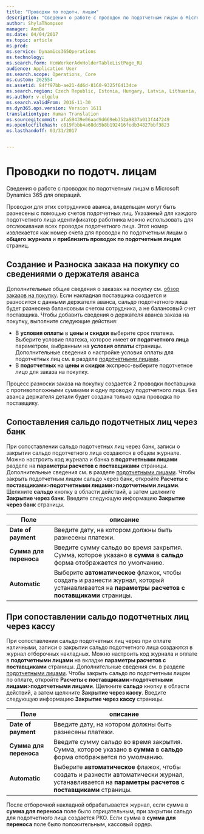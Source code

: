 ```yaml
---
title: "Проводки по подотч. лицам"
description: "Сведения о работе с проводок по подотчетным лицам в Microsoft Dynamics 365 для операций."
author: ShylaThompson
manager: AnnBe
ms.date: 04/04/2017
ms.topic: article
ms.prod: 
ms.service: Dynamics365Operations
ms.technology: 
ms.search.form: HcmWorkerAdvHolderTableListPage_RU
audience: Application User
ms.search.scope: Operations, Core
ms.custom: 262554
ms.assetid: 84ff97bb-ae21-4d6d-8160-9325f64134ce
ms.search.region: Czech Republic, Estonia, Hungary, Latvia, Lithuania, Poland, Russia
ms.author: v-elgolu
ms.search.validFrom: 2016-11-30
ms.dyn365.ops.version: Version 1611
translationtype: Human Translation
ms.sourcegitcommit: afa59439e06aad9d669eb352a9837a013f447249
ms.openlocfilehash: c819fbbb4a68dd5b8b192416fedb34827bbf3823
ms.lasthandoff: 03/31/2017


---
```


# <a name="advance-holder-transactions"></a>Проводки по подотч. лицам

Сведения о работе с проводок по подотчетным лицам в Microsoft Dynamics 365 для операций.

Проводки для этих сотрудников аванса, владельцам могут быть разнесены с помощью счетов подотчетных лиц. Указанный для каждого подотчетного лица идентификатор работника можно использовать для отслеживания всех проводок подотчетного лица. Этот номер извлекается как номер счета для проводок по подотчетным лицам в **общего журнала** и **приблизить проводок по подотчетным лицам** страниц.

## <a name="create-and-post-a-purchase-order-with-advance-holder-details"></a>Создание и Разноска заказа на покупку со сведениями о держателя аванса
Дополнительные общие сведения о заказах на покупку см. [обзор заказов на покупку](/manufacturing/procurement/purchase-order-overview). Если накладная поставщика создается и разносится с данными держателя аванса, сальдо подотчетного лица будет разнесена балансовым счетом сотрудника, а не балансовый счет поставщика. Чтобы добавить сведения о держателя аванса заказа на покупку, выполните следующие действия:

-   В **условия оплаты** в **цены и скидки** выберите срок платежа. <!---For more information about **Terms of payment**, see [Define vendor payment terms](http://ax.help.dynamics.com/en/wiki/define-vendor-payment-terms/).-->Выберите условие платежа, которое имеет **от подотчетного лица** параметром, выбранным на **условия оплаты** страницы. Дополнительные сведения о настройке условия оплаты для подотчетных лиц см. в разделе [подотчетными лицами](emea-advance-holders.md).
-   В **подотчетных** на **цены и скидки** экспресс-выберите подотчетное лицо для заказа на покупку.

Процесс разноски заказа на покупку создается 2 проводки поставщика с противоположными суммами и одну проводку подотчетного лица. Без аванса держателя детали будет создана только одна проводка по поставщику.

## <a name="settle-advance-holder-balances-via-a-bank"></a>Сопоставления сальдо подотчетных лиц через банк
При сопоставлении сальдо подотчетных лиц через банк, записи о закрытии сальдо подотчетного лица создаются в общем журнале. Можно настроить код журнала и банка в **подотчетными лицами** разделе на **параметры расчетов с поставщиками** страницы. Дополнительные сведения см. в разделе [подотчетными лицами](emea-advance-holders.md). Чтобы закрыть подотчетным лицом сальдо через банк, откройте **Расчеты с поставщиками**&gt;**подотчетными лицами**&gt;**подотчетными лицами**. Щелкните **сальдо** кнопку в области действий, а затем щелкните **Закрытие через банк**. Введите следующую информацию **Закрытие через банк** страницы.

| Поле                    | описание |
|------------------------------|-------------------|
| **Date of payment**          | Введите дату, на котором должны быть разнесены платежи.|
| **Сумма для переноса** | Введите сумму сальдо во время закрытия. Сумма, которое указано в **сумма** в **сальдо** форма отображается по умолчанию. |
| **Automatic**                | Выберите **автоматическое** флажок, чтобы создать и разнести журнал, который устанавливается на **параметры расчетов с поставщиками** страницы.|

## <a name="settle-advance-holder-balances-via-cash"></a>При сопоставлении сальдо подотчетных лиц через кассу
При сопоставлении сальдо подотчетных лиц через при оплате наличными, записи о закрытии сальдо подотчетного лица создаются в журнал отборочных накладных. Можно настроить код журнала и оплате в **подотчетными лицами** на вкладке **параметры расчетов с поставщиками** страницы. Дополнительные сведения см. в разделе [подотчетными лицами](emea-advance-holders.md). Чтобы закрыть сальдо по подотчетным лицом по оплате, откройте **Расчеты с поставщиками**&gt;**подотчетными лицами**&gt;**подотчетными лицами**. Щелкните **сальдо** кнопку в области действий, а затем щелкните **Закрытие через кассу**. Введите следующую информацию **Закрытие через кассу** страницы.

| Поле                    | описание
|------------------------------|-----------------|
| **Date of payment**          | Введите дату, на котором должны быть разнесены платежи.|
| **Сумма для переноса** | Введите сумму сальдо во время закрытия. Сумма, которое указано в **сумма** в **сальдо** форма отображается по умолчанию. |
| **Automatic**                | Выберите **автоматическое** флажок, чтобы создать и разнести автоматически журнал, устанавливается на **параметры расчетов с поставщиками** страницы.     |

После отборочной накладной обрабатывается журнал, если сумма в **сумма для переноса** поле было отрицательным, при закрытии сальдо для подотчетного лица создается РКО. Если сумма в **сумма для переноса** поле было положительным, кассовый ордер.


